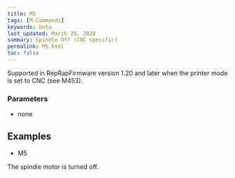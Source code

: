 ```yaml
---
title: M5
tags: [M-Commands] 
keywords: beta 
last_updated: March 29, 2020 
summary: Spindle Off (CNC specific) 
permalink: M5.html
toc: false 
---
```



Supported in RepRapFirmware version 1.20 and later when the printer mode is set to CNC (see M453).

### Parameters

* none

## Examples

* M5

The spindle motor is turned off.

